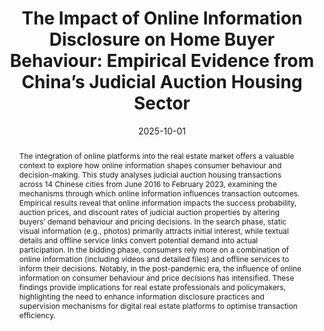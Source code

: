 ---
title: 'The Impact of Online Information Disclosure on Home Buyer Behaviour: Empirical Evidence from China’s Judicial Auction Housing Sector'

# Authors
# If you created a profile for a user (e.g. the default `admin` user), write the username (folder name) here
# and it will be replaced with their full name and linked to their profile.
authors:
  - Yiqi Huang

# Author notes (optional)
#author_notes:
#  - 'Equal contribution'
#  - 'Equal contribution'

date: '2025-10-01'
doi: ''

# Schedule page publish date (NOT publication's date).
publishDate: ''

# Publication type.
# Legend: 0 = Uncategorized; 1 = Conference paper; 2 = Journal article;
# 3 = Preprint / Working Paper; 4 = Report; 5 = Book; 6 = Book section;
# 7 = Thesis; 8 = Patent
publication_types: ['3']

# Publication name and optional abbreviated publication name.
publication: ''
publication_short: ''

abstract: "The integration of online platforms into the real estate market offers a valuable context to explore how online information shapes consumer behaviour and decision-making. This study analyses judicial auction housing transactions across 14 Chinese cities from June 2016 to February 2023, examining the mechanisms through which online information influences transaction outcomes. Empirical results reveal that online information impacts the success probability, auction prices, and discount rates of judicial auction properties by altering buyers’ demand behaviour and pricing decisions. In the search phase, static visual information (e.g., photos) primarily attracts initial interest, while textual details and offline service links convert potential demand into actual participation. In the bidding phase, consumers rely more on a combination of online information (including videos and detailed files) and offline services to inform their decisions. Notably, in the post-pandemic era, the influence of online information on consumer behaviour and price decisions has intensified. These findings provide implications for real estate professionals and policymakers, highlighting the need to enhance information disclosure practices and supervision mechanisms for digital real estate platforms to optimise transaction efficiency."


# Summary. An optional shortened abstract.
#summary: ""

#tags:

# Display this page in the Featured widget?
featured: false

links:
url_pdf: ''
url_code: 
url_dataset: ''
url_poster: ''
url_project: ''
url_slides: ''
url_source: ''
url_video: 
url_preprint: ''

# Featured image
# To use, add an image named `featured.jpg/png` to your page's folder.
image:
  caption: ''
  focal_point: ''
  preview_only: false

# Associated Projects (optional).
#   Associate this publication with one or more of your projects.
#   Simply enter your project's folder or file name without extension.
#   E.g. `internal-project` references `content/project/internal-project/index.md`.
#   Otherwise, set `projects: []`.
projects:
  - rare disasters

# Slides (optional).
#   Associate this publication with Markdown slides.
#   Simply enter your slide deck's filename without extension.
#   E.g. `slides: "example"` references `content/slides/example/index.md`.
#   Otherwise, set `slides: ""`.
slides: ""
---